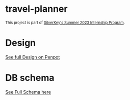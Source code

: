 # travel-planner


<sub>This project is part of [SilverKey's Summer 2023 Internship Program](https://www.silverkeytech.com/blog/p/silverkey-monitor/silverkey-summer-internship-2023).</sub>

# Design
[See full Design on Penpot](https://design.penpot.app/#/view/8ec95363-4e2c-80a4-8002-ca77eda9a91a?page-id=8ec95363-4e2c-80a4-8002-ca77eda9a91b)

# DB schema
[See Full Schema here](https://github.com/silverkeytech/travel-planner/wiki/Specifications#5-database-schema)

